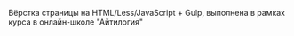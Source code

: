 Вёрстка страницы на HTML/Less/JavaScript + Gulp, выполнена в рамках курса в онлайн-школе "Айтилогия"
